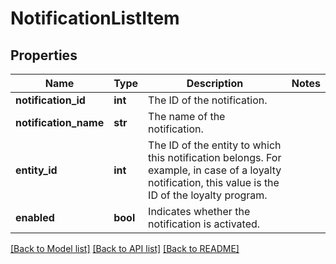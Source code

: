 # NotificationListItem

## Properties
Name | Type | Description | Notes
------------ | ------------- | ------------- | -------------
**notification_id** | **int** | The ID of the notification. | 
**notification_name** | **str** | The name of the notification. | 
**entity_id** | **int** | The ID of the entity to which this notification belongs. For example, in case of a loyalty notification, this value is the ID of the loyalty program.  | 
**enabled** | **bool** | Indicates whether the notification is activated. | 

[[Back to Model list]](../README.md#documentation-for-models) [[Back to API list]](../README.md#documentation-for-api-endpoints) [[Back to README]](../README.md)


